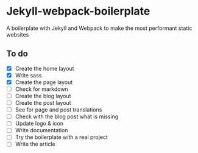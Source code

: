 # Jekyll-webpack-boilerplate
A boilerplate with Jekyll and Webpack to make the most performant static websites

## To do
- [x] Create the home layout
- [x] Write sass
- [x] Create the page layout
- [ ] Check for markdown
- [ ] Create the blog layout
- [ ] Create the post layout
- [ ] See for page and post translations
- [ ] Check with the blog post what is missing
- [ ] Update logo & icon
- [ ] Write documentation
- [ ] Try the boilerplate with a real project
- [ ] Write the article
